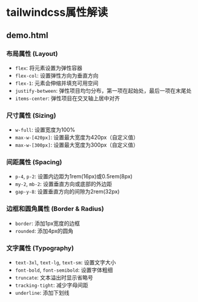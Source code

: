 # tailwindcss属性解读

## demo.html

### 布局属性 (Layout)
- `flex`: 将元素设置为弹性容器
- `flex-col`: 设置弹性方向为垂直方向
- `flex-1`: 元素会伸缩并填充可用空间
- `justify-between`: 弹性项目均匀分布，第一项在起始处，最后一项在末尾处
- `items-center`: 弹性项目在交叉轴上居中对齐

### 尺寸属性 (Sizing)
- `w-full`: 设置宽度为100%
- `max-w-[420px]`: 设置最大宽度为420px（自定义值）
- `max-w-[300px]`: 设置最大宽度为300px（自定义值）

### 间距属性 (Spacing)
- `p-4`, `p-2`: 设置内边距为1rem(16px)或0.5rem(8px)
- `my-2`, `mb-2`: 设置垂直方向或底部的外边距
- `gap-y-8`: 设置垂直方向的间隙为2rem(32px)

### 边框和圆角属性 (Border & Radius)
- `border`: 添加1px宽度的边框
- `rounded`: 添加4px的圆角

### 文字属性 (Typography)
- `text-3xl`, `text-lg`, `text-sm`: 设置文字大小
- `font-bold`, `font-semibold`: 设置字体粗细
- `truncate`: 文本溢出时显示省略号
- `tracking-tight`: 减少字母间距
- `underline`: 添加下划线
